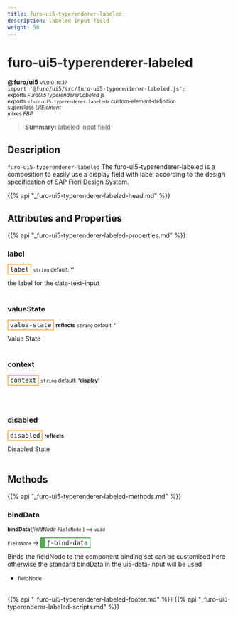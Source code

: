 ```yaml
---
title: furo-ui5-typerenderer-labeled
description: labeled input field
weight: 50
---
```


# furo-ui5-typerenderer-labeled
**@furo/ui5** <small>v1.0.0-rc.17</small>
<br>`import '@furo/ui5/src/furo-ui5-typerenderer-labeled.js';`<small>
<br>exports *FuroUi5TyperendererLabeled* js
<br>exports `<furo-ui5-typerenderer-labeled>` custom-element-definition
<br>superclass *LitElement*
<br> mixes *FBP*</small>

> **Summary:** labeled input field

## Description

`furo-ui5-typerenderer-labeled`
The furo-ui5-typerenderer-labeled is a composition to easily use a display field with label according
to the design specification of SAP Fiori Design System.

{{% api "_furo-ui5-typerenderer-labeled-head.md" %}}

## Attributes and Properties
{{% api "_furo-ui5-typerenderer-labeled-properties.md" %}}





### **label**

<span  style="border-width:2px; border-style: solid;border-color:  rgb(255, 182, 91);font-family:monospace; padding:2px 4px;">label</span>
<small>`string` default: **&#39;&#39;**</small>

the label for the data-text-input
<br><br>

### **valueState**

<span  style="border-width:2px; border-style: solid;border-color:  rgb(255, 182, 91);font-family:monospace; padding:2px 4px;">value-state</span> <small>**reflects**</small>
<small>`string` default: **&#39;&#39;**</small>

Value State
<br><br>

### **context**

<span  style="border-width:2px; border-style: solid;border-color:  rgb(255, 182, 91);font-family:monospace; padding:2px 4px;">context</span>
<small>`string` default: **&#39;display&#39;**</small>


<br><br>

### **disabled**

<span  style="border-width:2px; border-style: solid;border-color:  rgb(255, 182, 91);font-family:monospace; padding:2px 4px;">disabled</span> <small>**reflects**</small>
</small>

Disabled State
<br><br>

## Methods
{{% api "_furo-ui5-typerenderer-labeled-methods.md" %}}



### **bindData**
<small>**bindData**(*fieldNode* `FieldNode` ) ⟹ `void`</small>

<small>`FieldNode` </small> →
<span  style="border-width:2px 2px 2px 10px; border-style: solid;border-color:  rgb(76, 175, 80);font-family:monospace; padding:2px 4px;">ƒ-bind-data</span>

Binds the fieldNode to the component
binding set can be customised here otherwise the standard bindData in the ui5-data-input will be used

- <small>fieldNode </small>
<br><br>








{{% api "_furo-ui5-typerenderer-labeled-footer.md" %}}
{{% api "_furo-ui5-typerenderer-labeled-scripts.md" %}}
